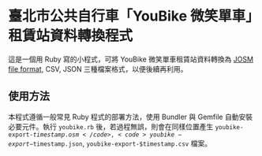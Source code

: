# 臺北市公共自行車「YouBike 微笑單車」租賃站資料轉換程式

這是一個用 Ruby 寫的小程式，可將 YouBike 微笑單車租賃站資料轉換為 [JOSM file format](http://wiki.openstreetmap.org/wiki/JOSM_file_format), CSV, JSON 三種檔案格式，以便後續再利用。

## 使用方法

本程式遵循一般常見 Ruby 程式的部署方法，使用 Bundler 與 Gemfile 自動安裝必要元件。執行 <code>youbike.rb</code> 後，若過程無誤，則會在同樣位置產生 <code>youbike-export-$timestamp.osm</code>, <code>youbike-export-$timestamp.json</code>, <code>youbike-export-$timestamp.csv</code> 檔案。
